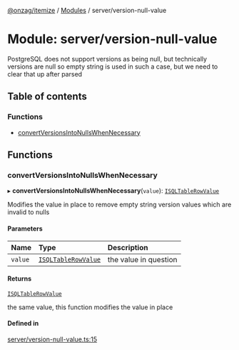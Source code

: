 [@onzag/itemize](../README.md) / [Modules](../modules.md) / server/version-null-value

# Module: server/version-null-value

PostgreSQL does not support versions as being null, but technically versions are null
so empty string is used in such a case, but we need to clear that up after parsed

## Table of contents

### Functions

- [convertVersionsIntoNullsWhenNecessary](server_version_null_value.md#convertversionsintonullswhennecessary)

## Functions

### convertVersionsIntoNullsWhenNecessary

▸ **convertVersionsIntoNullsWhenNecessary**(`value`): [`ISQLTableRowValue`](../interfaces/base_Root_sql.ISQLTableRowValue.md)

Modifies the value in place to remove empty string version values
which are invalid to nulls

#### Parameters

| Name | Type | Description |
| :------ | :------ | :------ |
| `value` | [`ISQLTableRowValue`](../interfaces/base_Root_sql.ISQLTableRowValue.md) | the value in question |

#### Returns

[`ISQLTableRowValue`](../interfaces/base_Root_sql.ISQLTableRowValue.md)

the same value, this function modifies the value in place

#### Defined in

[server/version-null-value.ts:15](https://github.com/onzag/itemize/blob/73e0c39e/server/version-null-value.ts#L15)
